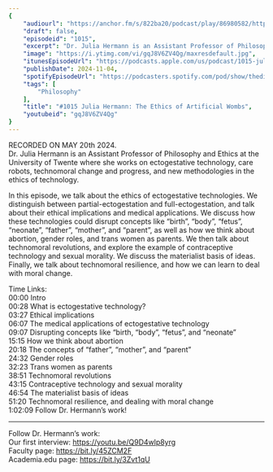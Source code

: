 ```yaml
---
{
	"audiourl": "https://anchor.fm/s/822ba20/podcast/play/86980582/https%3A%2F%2Fd3ctxlq1ktw2nl.cloudfront.net%2Fstaging%2F2024-4-20%2Fbae414d2-cda7-04cc-26d2-035ebe00954a.m4a",
	"draft": false,
	"episodeid": "1015",
	"excerpt": "Dr. Julia Hermann is an Assistant Professor of Philosophy and Ethics at the University of Twente where she works on ectogestative technology, care robots, technomoral change and progress, and new methodologies in the ethics of technology.",
	"image": "https://i.ytimg.com/vi/gqJ8V6ZV4Qg/maxresdefault.jpg",
	"itunesEpisodeUrl": "https://podcasts.apple.com/us/podcast/1015-julia-hermann-the-ethics-of-ectogestative-technology/id1451347236?i=1000675663029&uo=4",
	"publishDate": 2024-11-04,
	"spotifyEpisodeUrl": "https://podcasters.spotify.com/pod/show/thedissenter/episodes/1015-Julia-Hermann-The-Ethics-of-Ectogestative-Technology-e2jsuh6",
	"tags": [
		"Philosophy"
	],
	"title": "#1015 Julia Hermann: The Ethics of Artificial Wombs",
	"youtubeid": "gqJ8V6ZV4Qg"
}
---
```

RECORDED ON MAY 20th 2024.  
Dr. Julia Hermann is an Assistant Professor of Philosophy and Ethics at the University of Twente where she works on ectogestative technology, care robots, technomoral change and progress, and new methodologies in the ethics of technology.

In this episode, we talk about the ethics of ectogestative technologies. We distinguish between partial-ectogestation and full-ectogestation, and talk about their ethical implications and medical applications. We discuss how these technologies could disrupt concepts like “birth”, “body”, “fetus”, “neonate”, “father”, “mother”, and “parent”, as well as how we think about abortion, gender roles, and trans women as parents. We then talk about technomoral revolutions, and explore the example of contraceptive technology and sexual morality. We discuss the materialist basis of ideas. Finally, we talk about technomoral resilience, and how we can learn to deal with moral change.

Time Links:  
<time>00:00</time> Intro  
<time>00:28</time> What is ectogestative technology?  
<time>03:27</time> Ethical implications  
<time>06:07</time> The medical applications of ectogestative technology  
<time>09:07</time> Disrupting concepts like “birth, “body”, “fetus”, and “neonate”  
<time>15:15</time> How we think about abortion  
<time>20:18</time> The concepts of “father”, “mother”, and “parent”  
<time>24:32</time> Gender roles  
<time>32:23</time> Trans women as parents  
<time>38:51</time> Technomoral revolutions  
<time>43:15</time> Contraceptive technology and sexual morality  
<time>46:54</time> The materialist basis of ideas  
<time>51:20</time> Technomoral resilience, and dealing with moral change  
<time>1:02:09</time> Follow Dr. Hermann’s work!

---

Follow Dr. Hermann’s work:  
Our first interview: https://youtu.be/Q9D4wlp8yrg  
Faculty page: https://bit.ly/45ZCM2F  
Academia.edu page: https://bit.ly/3Zvt1qU
